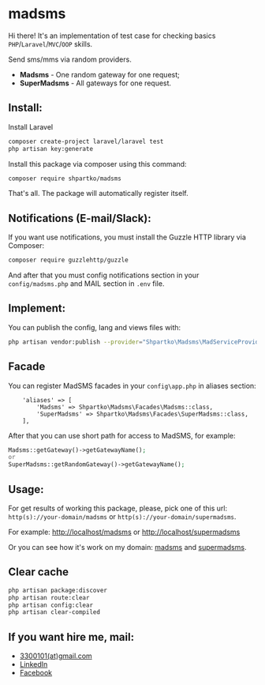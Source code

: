 # madsms

Hi there!
It's an implementation of test case for checking basics `PHP`/`Laravel`/`MVC`/`OOP` skills.

Send sms/mms via random providers.

* **Madsms** - One random gateway for one request;
* **SuperMadsms** - All gateways for one request.

## Install:

Install Laravel

```bash
composer create-project laravel/laravel test
php artisan key:generate

```

Install this package via composer using this command:

```bash
composer require shpartko/madsms
```

That's all. The package will automatically register itself.

## Notifications (E-mail/Slack):

If you want use notifications, you must install the Guzzle HTTP library via Composer:

```bash
composer require guzzlehttp/guzzle
```

And after that you must config notifications section in your `config/madsms.php` and MAIL section in `.env` file.

## Implement:

You can publish the config, lang and views files with:

```bash
php artisan vendor:publish --provider="Shpartko\Madsms\MadServiceProvider"
```

## Facade

You can register MadSMS facades in your `config\app.php` in aliases section:

```
    'aliases' => [
        'Madsms' => Shpartko\Madsms\Facades\Madsms::class,
        'SuperMadsms' => Shpartko\Madsms\Facades\SuperMadsms::class,
    ],
```

After that you can use short path for access to MadSMS, for example:

```php
Madsms::getGateway()->getGatewayName();
or
SuperMadsms::getRandomGateway()->getGatewayName();
```

## Usage:

For get results of working this package, please, pick one of this url: `http(s)://your-domain/madsms` or `http(s)://your-domain/supermadsms`.

For example: [http://localhost/madsms](http://localhost/madsms) or [http://localhost/supermadsms](http://localhost/supermadsms)

Or you can see how it's work on my domain: [madsms](https://3300101.pp.ua/madsms) and [supermadsms](https://3300101.pp.ua/supermadsms).

## Clear cache

```bash
php artisan package:discover
php artisan route:clear
php artisan config:clear
php artisan clear-compiled
```

## If you want hire me, mail:

* [3300101(at)gmail.com](mailto:3300101@gmail.com)
* [LinkedIn](https://www.linkedin.com/in/shpartko/)
* [Facebook](https://www.facebook.com/sheppardjack)

